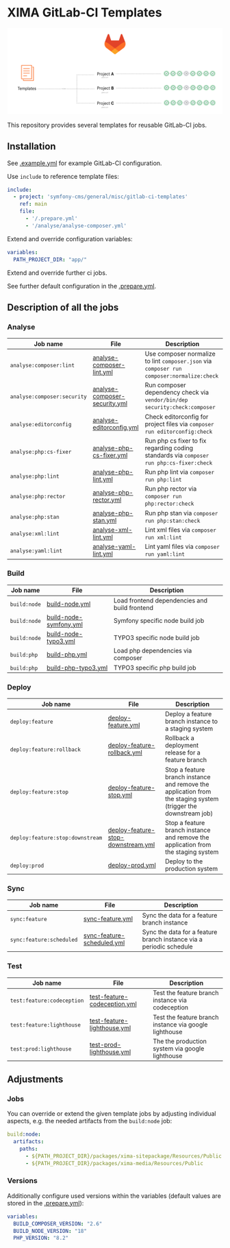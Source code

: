 # XIMA GitLab-CI Templates

![GitLab-CI Templates](.doc/gitlab-ci-templates.png)

This repository provides several templates for reusable GitLab-CI jobs. 

## Installation

See [.example.yml](.example.yml) for example GitLab-CI configuration.

Use `include` to reference template files:

```yaml
include:
  - project: 'symfony-cms/general/misc/gitlab-ci-templates'
    ref: main
    file:
      - '/.prepare.yml'
      - '/analyse/analyse-composer.yml'
```

Extend and override configuration variables:

```yaml
variables:
  PATH_PROJECT_DIR: "app/"
```

Extend and override further ci jobs.

See further default configuration in the [.prepare.yml](.prepare.yml).

## Description of all the jobs

### Analyse

| Job name                    | File                                                                     | Description                                                                                |
|-----------------------------|--------------------------------------------------------------------------|--------------------------------------------------------------------------------------------|
| `analyse:composer:lint`     | [analyse-composer-lint.yml](./analyse/analyse-composer-lint.yml)         | Use composer normalize to lint `composer.json` via `composer run composer:normalize:check` |
| `analyse:composer:security` | [analyse-composer-security.yml](./analyse/analyse-composer-security.yml) | Run composer dependency check via `vendor/bin/dep security:check:composer`                 |
| `analyse:editorconfig`      | [analyse-editorconfig.yml](./analyse/analyse-editorconfig.yml)           | Check editorconfig for project files via `composer run editorconfig:check`                 |
| `analyse:php:cs-fixer`      | [analyse-php-cs-fixer.yml](./analyse/analyse-php-cs-fixer.yml)           | Run php cs fixer to fix regarding coding standards via `composer run php:cs-fixer:check`   |
| `analyse:php:lint`          | [analyse-php-lint.yml](./analyse/analyse-php-lint.yml)                   | Run php lint via `composer run php:lint`                                                   |
| `analyse:php:rector`        | [analyse-php-rector.yml](./analyse/analyse-php-rector.yml)               | Run php rector via `composer run php:rector:check`                                         |
| `analyse:php:stan`          | [analyse-php-stan.yml](./analyse/analyse-php-stan.yml)                   | Run php stan via `composer run php:stan:check`                                             |
| `analyse:xml:lint`          | [analyse-xml-lint.yml](./analyse/analyse-xml-lint.yml)                   | Lint xml files via `composer run xml:lint`                                                 |
| `analyse:yaml:lint`         | [analyse-yaml-lint.yml](./analyse/analyse-yaml-lint.yml)                 | Lint yaml files via `composer run yaml:lint`                                               |


### Build

| Job name     | File                                                     | Description                                    |
|--------------|----------------------------------------------------------|------------------------------------------------|
| `build:node` | [build-node.yml](./build/build-node.yml)                 | Load frontend dependencies and build frontend  |
| `build:node` | [build-node-symfony.yml](./build/build-node-symfony.yml) | Symfony specific node build job                |
| `build:node` | [build-node-typo3.yml](./build/build-node-typo3.yml)     | TYPO3 specific node build job                  |
| `build:php`  | [build-php.yml](./build/build-php.yml)                   | Load php dependencies via composer             |
| `build:php`  | [build-php-typo3.yml](./build/build-php-typo3.yml)       | TYPO3 specific php build job                   |

### Deploy

| Job name                         | File                                                                              | Description                                                                                                    |
|----------------------------------|-----------------------------------------------------------------------------------|----------------------------------------------------------------------------------------------------------------|
| `deploy:feature`                 | [deploy-feature.yml](./deploy/deploy-feature.yml)                                 | Deploy a feature branch instance to a staging system                                                           |
| `deploy:feature:rollback`        | [deploy-feature-rollback.yml](./deploy/deploy-feature-rollback.yml)               | Rollback a deployment release for a feature branch                                                             |
| `deploy:feature:stop`            | [deploy-feature-stop.yml](./deploy/deploy-feature-stop.yml)                       | Stop a feature branch instance and remove the application from the staging system (trigger the downstream job) |
| `deploy:feature:stop:downstream` | [deploy-feature-stop-downstream.yml](./deploy/deploy-feature-stop-downstream.yml) | Stop a feature branch instance and remove the application from the staging system                              |
| `deploy:prod`                    | [deploy-prod.yml](./deploy/deploy-prod.yml)                                       | Deploy to the production system                                                                                |

### Sync

| Job name                 | File                                                            | Description                                                         |
|--------------------------|-----------------------------------------------------------------|---------------------------------------------------------------------|
| `sync:feature`           | [sync-feature.yml](./sync/sync-feature.yml)                     | Sync the data for a feature branch instance                         |
| `sync:feature:scheduled` | [sync-feature-scheduled.yml](./sync/sync-feature-scheduled.yml) | Sync the data for a feature branch instance via a periodic schedule |

### Test

| Job name                   | File                                                                | Description                                            |
|----------------------------|---------------------------------------------------------------------|--------------------------------------------------------|
| `test:feature:codeception` | [test-feature-codeception.yml](./test/test-feature-codeception.yml) | Test the feature branch instance via codeception       |
| `test:feature:lighthouse`  | [test-feature-lighthouse.yml](./test/test-feature-lighthouse.yml)   | Test the feature branch instance via google lighthouse |
| `test:prod:lighthouse`     | [test-prod-lighthouse.yml](./test/test-prod-lighthouse.yml)         | The the production system via google lighthouse        |

## Adjustments

### Jobs

You can override or extend the given template jobs by adjusting individual aspects, e.g. the needed artifacts from the `build:node` job:

```yaml
build:node:
  artifacts:
    paths:
      - ${PATH_PROJECT_DIR}/packages/xima-sitepackage/Resources/Public
      - ${PATH_PROJECT_DIR}/packages/xima-media/Resources/Public
```

### Versions

Additionally configure used versions within the variables (default values are stored in the [.prepare.yml](.prepare.yml)):
```yaml
variables:
  BUILD_COMPOSER_VERSION: "2.6"
  BUILD_NODE_VERSION: "18"
  PHP_VERSION: "8.2"
```